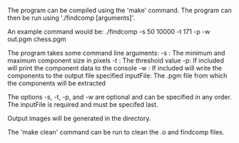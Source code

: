 The program can be compiled using the 'make' command.
The program can then be run using './findcomp [arguments]'.

An example command would be:
	./findcomp -s 50 10000 -t 171 -p -w out.pgm chess.pgm

The program takes some command line arguments:
-s <int> <int>: The minimum and maximum component size in pixels
-t <int>: The threshold value
-p: If included will print the component data to the console
-w <string>: If included will write the components to the output file specified
inputFile: The .pgm file from which the components will be extracted

The options -s, -t, -p, and -w are optional and can be specified in any order.
The inputFile is required and must be specifed last.

Output images will be generated in the directory.

The 'make clean' command can be run to clean the .o and findcomp files.

